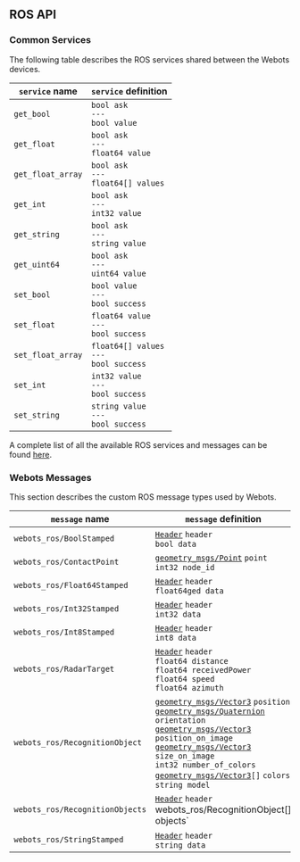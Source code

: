 ## ROS API

### Common Services

The following table describes the ROS services shared between the Webots devices.

| `service` name | `service` definition |
| --- | --- |
| `get_bool` | `bool ask`<br/>`---`<br/>`bool value` |
| `get_float` | `bool ask`<br/>`---`<br/>`float64 value` |
| `get_float_array` | `bool ask`<br/>`---`<br/>`float64[] values` |
| `get_int` | `bool ask`<br/>`---`<br/>`int32 value` |
| `get_string` | `bool ask`<br/>`---`<br/>`string value` |
| `get_uint64` | `bool ask`<br/>`---`<br/>`uint64 value` |
| `set_bool` | `bool value`<br/>`---`<br/>`bool success` |
| `set_float` | `float64 value`<br/>`---`<br/>`bool success` |
| `set_float_array` | `float64[] values`<br/>`---`<br/>`bool success` |
| `set_int` | `int32 value`<br/>`---`<br/>`bool success` |
| `set_string` | `string value`<br/>`---`<br/>`bool success` |

A complete list of all the available ROS services and messages can be found [here](http://docs.ros.org/kinetic/api/webots_ros/html/index-msg.html).


### Webots Messages

This section describes the custom ROS message types used by Webots.

| `message` name | `message` definition |
| --- | --- |
| `webots_ros/BoolStamped` | [`Header`](http://docs.ros.org/api/std_msgs/html/msg/Header.html) `header`<br/>`bool data` |
| `webots_ros/ContactPoint` | [`geometry_msgs/Point`](http://docs.ros.org/api/geometry_msgs/html/msg/Point.html) `point`<br/>`int32 node_id` |
| `webots_ros/Float64Stamped` | [`Header`](http://docs.ros.org/api/std_msgs/html/msg/Header.html) `header`<br/>`float64ged data` |
| `webots_ros/Int32Stamped` | [`Header`](http://docs.ros.org/api/std_msgs/html/msg/Header.html) `header`<br/>`int32 data` |
| `webots_ros/Int8Stamped` | [`Header`](http://docs.ros.org/api/std_msgs/html/msg/Header.html) `header`<br/>`int8 data` |
| `webots_ros/RadarTarget` | [`Header`](http://docs.ros.org/api/std_msgs/html/msg/Header.html) `header`<br/>`float64 distance`<br/>`float64 receivedPower`<br/>`float64 speed`<br/>`float64 azimuth` |
| `webots_ros/RecognitionObject` | [`geometry_msgs/Vector3`](http://docs.ros.org/api/geometry_msgs/html/msg/Vector3.html) `position`<br/>[`geometry_msgs/Quaternion`](http://docs.ros.org/api/geometry_msgs/html/msg/Quaternion.html) `orientation`<br/>[`geometry_msgs/Vector3`](http://docs.ros.org/api/geometry_msgs/html/msg/Vector3.html) `position_on_image`<br/>[`geometry_msgs/Vector3`](http://docs.ros.org/api/geometry_msgs/html/msg/Vector3.html) `size_on_image`<br/>`int32 number_of_colors`<br/>[`geometry_msgs/Vector3`](http://docs.ros.org/api/geometry_msgs/html/msg/Vector3.html)`[]` `colors`<br/>`string model`|
| `webots_ros/RecognitionObjects` | [`Header`](http://docs.ros.org/api/std_msgs/html/msg/Header.html) `header`<br/>webots_ros/RecognitionObject[] objects` |
| `webots_ros/StringStamped` | [`Header`](http://docs.ros.org/api/std_msgs/html/msg/Header.html) `header`<br/>`string data` |
